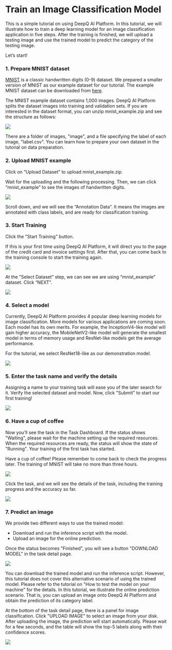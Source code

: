 # Train an Image Classification Model

This is a simple tutorial on using DeepQ AI Platform. In this tutorial, we will illustrate how to train a deep learning model for an image classification application in five steps. After the training is finished, we will upload a testing image and use the trained model to predict the category of the testing image.

Let’s start!

### 1. Prepare MNIST dataset

[MNIST](http://yann.lecun.com/exdb/mnist/) is a classic handwritten digits \(0-9\) dataset. We prepared a smaller version of MNIST as our example dataset for our tutorial. The example MNIST dataset can be downloaded from [here](https://storage.googleapis.com/aip-sample-dataset/mnist_example.zip).

The MNIST example dataset contains 1,000 images. DeepQ AI Platform splits the dataset images into training and validation sets. If you are interested in the dataset format, you can unzip mnist\_example.zip and see the structure as follows:

![](../.gitbook/assets/picture42.png)

There are a folder of images, "image", and a file specifying the label of each image, "label.csv". You can learn how to prepare your own dataset in the tutorial on data preparation.

### 2. Upload MNIST example

Click on “Upload Dataset” to upload mnist\_example.zip.

Wait for the uploading and the following processing. Then, we can click “mnist\_example” to see the images of handwritten digits.

![](../.gitbook/assets/picture43.png)

Scroll down, and we will see the “Annotation Data”. It means the images are annotated with class labels, and are ready for classification training.

### 3. Start Training

Click the "Start Training" button.

If this is your first time using DeepQ AI Platform, it will direct you to the page of the credit card and invoice settings first. After that, you can come back to the training console to start the training again.

![](../.gitbook/assets/picture54.png)

At the ”Select Dataset” step, we can see we are using “mnist\_example” dataset. Click “NEXT”.

![](../.gitbook/assets/picture46.png)

### 4. Select a model

Currently, DeepQ AI Platform provides 4 popular deep learning models for image classification. More models for various applications are coming soon. Each model has its own merits. For example, the InceptionV4-like model will gain higher accuracy, the MobileNetV2-like model will generate the smallest model in terms of memory usage and ResNet-like models get the average performance. 

For the tutorial, we select ResNet18-like as our demonstration model.

![](../.gitbook/assets/picture47.png)

### 5. Enter the task name and verify the details

Assigning a name to your training task will ease you of the later search for it. Verify the selected dataset and model. Now, click "Submit" to start our first training!

![](../.gitbook/assets/picture55.png)

### 6. Have a cup of coffee

Now you’ll see the task in the Task Dashboard. If the status shows "Waiting", please wait for the machine setting up the required resources. When the required resources are ready, the status will show the state of "Running". Your training of the first task has started. 

Have a cup of coffee! Please remember to come back to check the progress later. The training of MNIST will take no more than three hours.

![](../.gitbook/assets/picture49.png)

Click the task, and we will see the details of the task, including the training progress and the accuracy so far.

![](../.gitbook/assets/picture50.png)

### 7. Predict an image

We provide two different ways to use the trained model:

* Download and run the inference script with the model.
* Upload an image for the online prediction.

Once the status becomes "Finished", you will see a button "DOWNLOAD MODEL" in the task detail page.

![](../.gitbook/assets/picture56.png)

You can download the trained model and run the inference script. However, this tutorial does not cover this alternative scenario of using the trained model. Please refer to the tutorial on "How to test the model on your machine" for the details. In this tutorial, we illustrate the online prediction scenario. That is, you can upload an image onto DeepQ AI Platform and obtain the prediction of its category label.

At the bottom of the task detail page, there is a panel for image classification. Click "UPLOAD IMAGE" to select an image from your disk. After uploading the image, the prediction will start automatically. Please wait for a few seconds, and the table will show the top-5 labels along with their confidence scores.

![](../.gitbook/assets/picture52.png)

